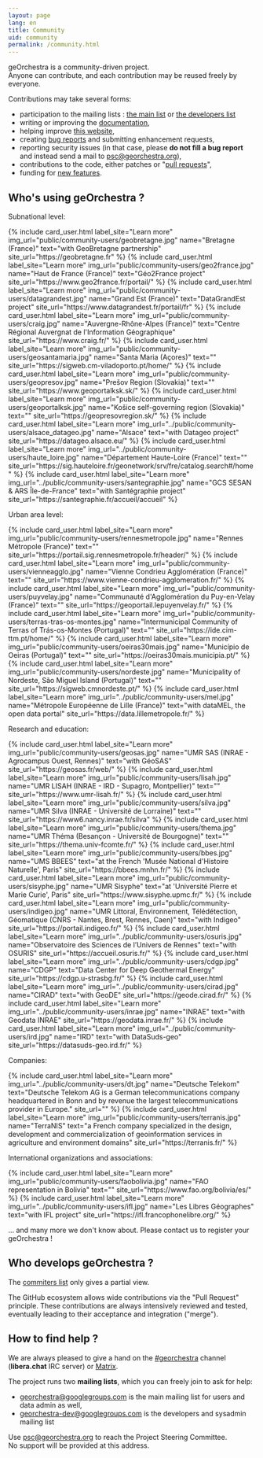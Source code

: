 ```yaml
---
layout: page
lang: en
title: Community
uid: community
permalink: /community.html
---
```


geOrchestra is a community-driven project.  
Anyone can contribute, and each contribution may be reused freely by everyone.

Contributions may take several forms:

 * participation to the mailing lists : [the main list](https://groups.google.com/g/georchestra?hl=en) or [the developers list](https://groups.google.com/g/georchestra-dev?hl=en)
 * writing or improving the [documentation](https://github.com/georchestra/georchestra/blob/master/README.md),
 * helping improve [this website](https://github.com/georchestra/georchestra.github.io),
 * creating [bug reports](https://github.com/georchestra/georchestra/issues) and submitting enhancement requests,
 * reporting security issues (in that case, please **do not fill a bug report** and instead send a mail to <psc@georchestra.org>),
 * contributions to the code, either patches or "[pull requests](https://help.github.com/articles/creating-a-pull-request)",
 * funding for [new features](https://github.com/georchestra/georchestra/issues?direction=desc&labels=enhancement&page=1&sort=updated&state=open).


## Who's using geOrchestra ?

Subnational level:

<div class="row">
  {% include card_user.html label_site="Learn more" img_url="public/community-users/geobretagne.jpg" name="Bretagne (France)" text="with GeoBretagne partnership" site_url="https://geobretagne.fr" %}
  {% include card_user.html label_site="Learn more" img_url="public/community-users/geo2france.jpg" name="Haut de France (France)" text="Géo2France project" site_url="https://www.geo2france.fr/portail/" %}
  {% include card_user.html label_site="Learn more" img_url="public/community-users/datagrandest.jpg" name="Grand Est (France)" text="DataGrandEst project" site_url="https://www.datagrandest.fr/portail/fr" %}
  {% include card_user.html label_site="Learn more" img_url="public/community-users/craig.jpg" name="Auvergne-Rhône-Alpes (France)" text="Centre Régional Auvergnat de l'Information Géographique" site_url="https://www.craig.fr/" %}
  {% include card_user.html label_site="Learn more" img_url="public/community-users/geosantamaria.jpg" name="Santa Maria (Açores)" text="" site_url="https://sigweb.cm-viladoporto.pt/home/" %}
  {% include card_user.html label_site="Learn more" img_url="public/community-users/geopresov.jpg" name="Prešov Region (Slovakia)" text="" site_url="https://www.geoportalksk.sk/" %}
  {% include card_user.html label_site="Learn more" img_url="public/community-users/geoportalksk.jpg" name="Košice self-governing region (Slovakia)" text="" site_url="https://geopresovregion.sk/" %}
  {% include card_user.html label_site="Learn more" img_url="../public/community-users/alsace_datageo.jpg" name="Alsace" text="with Datageo project" site_url="https://datageo.alsace.eu/" %}
  {% include card_user.html label_site="Learn more" img_url="../public/community-users/haute_loire.jpg" name="Département Haute-Loire (France)" text="" site_url="https://sig.hauteloire.fr/geonetwork/srv/fre/catalog.search#/home" %}
  {% include card_user.html label_site="Learn more" img_url="../public/community-users/santegraphie.jpg" name="GCS SESAN & ARS Île-de-France" text="with Santégraphie project" site_url="https://santegraphie.fr/accueil/accueil" %}
</div>


Urban area level:

<div class="row">
  {% include card_user.html label_site="Learn more" img_url="public/community-users/rennesmetropole.jpg" name="Rennes Métropole (France)" text="" site_url="https://portail.sig.rennesmetropole.fr/header/" %}
  {% include card_user.html label_site="Learn more" img_url="public/community-users/vienneagglo.jpg" name="Vienne Condrieu Agglomération (France)" text="" site_url="https://www.vienne-condrieu-agglomeration.fr/" %}
  {% include card_user.html label_site="Learn more" img_url="public/community-users/puyvelay.jpg" name="Communauté d'Agglomération du Puy-en-Velay (France)" text="" site_url="https://geoportail.lepuyenvelay.fr/" %}
  {% include card_user.html label_site="Learn more" img_url="public/community-users/terras-tras-os-montes.jpg" name="Intermunicipal Community of Terras of Trás-os-Montes (Portugal)" text="" site_url="https://ide.cim-ttm.pt/home/" %}
  {% include card_user.html label_site="Learn more" img_url="public/community-users/oeiras30mais.jpg" name="Município de Oeiras (Portugal)" text="" site_url="https://oeiras30mais.municipia.pt/" %}
  {% include card_user.html label_site="Learn more" img_url="public/community-users/nordeste.jpg" name="Municipality of Nordeste, São Miguel Island (Portugal)" text="" site_url="https://sigweb.cmnordeste.pt/" %}  
  {% include card_user.html label_site="Learn more" img_url="../public/community-users/mel.jpg" name="Métropole Européenne de Lille (France)" text="with dataMEL, the open data portal" site_url="https://data.lillemetropole.fr/" %}
</div>


Research and education:

<div class="row">
  {% include card_user.html label_site="Learn more" img_url="public/community-users/geosas.jpg" name="UMR SAS (INRAE - Agrocampus Ouest, Rennes)" text="with GéoSAS" site_url="https://geosas.fr/web/" %}
  {% include card_user.html label_site="Learn more" img_url="public/community-users/lisah.jpg" name="UMR LISAH (INRAE - IRD - Supagro, Montpellier)" text="" site_url="https://www.umr-lisah.fr/" %}
  {% include card_user.html label_site="Learn more" img_url="public/community-users/silva.jpg" name="UMR Silva (INRAE - Université de Lorraine)" text="" site_url="https://www6.nancy.inrae.fr/silva" %}
  {% include card_user.html label_site="Learn more" img_url="public/community-users/thema.jpg" name="UMR Théma (Besançon - Université de Bourgogne)" text="" site_url="https://thema.univ-fcomte.fr/" %}
  {% include card_user.html label_site="Learn more" img_url="public/community-users/bbes.jpg" name="UMS BBEES" text="at the French 'Musée National d'Histoire Naturelle', Paris" site_url="https://bbees.mnhn.fr/" %}
  {% include card_user.html label_site="Learn more" img_url="public/community-users/sisyphe.jpg" name="UMR Sisyphe" text="at 'Université Pierre et Marie Curie', Paris" site_url="https://www.sisyphe.upmc.fr/" %}
  {% include card_user.html label_site="Learn more" img_url="public/community-users/indigeo.jpg" name="UMR Littoral, Environnement, Télédétection, Géomatique (CNRS - Nantes, Brest, Rennes, Caen)" text="with Indigeo" site_url="https://portail.indigeo.fr/" %}  
  {% include card_user.html label_site="Learn more" img_url="../public/community-users/osuris.jpg" name="Observatoire des Sciences de l’Univers de Rennes" text="with OSURIS" site_url="https://accueil.osuris.fr/" %}
  {% include card_user.html label_site="Learn more" img_url="../public/community-users/cdgp.jpg" name="CDGP" text="Data Center for Deep Geothermal Energy" site_url="https://cdgp.u-strasbg.fr/" %}
  {% include card_user.html label_site="Learn more" img_url="../public/community-users/cirad.jpg" name="CIRAD" text="with GeoDE" site_url="https://geode.cirad.fr/" %}
  {% include card_user.html label_site="Learn more" img_url="../public/community-users/inrae.jpg" name="INRAE" text="with Geodata INRAE" site_url="https://geodata.inrae.fr/" %}
  {% include card_user.html label_site="Learn more" img_url="../public/community-users/ird.jpg" name="IRD" text="with DataSuds-geo" site_url="https://datasuds-geo.ird.fr/" %}
</div>

Companies:

<div class="row">
  {% include card_user.html label_site="Learn more" img_url="../public/community-users/dt.jpg" name="Deutsche Telekom" text="Deutsche Telekom AG is a German telecommunications company headquartered in Bonn and by revenue the largest telecommunications provider in Europe." site_url="" %}
  {% include card_user.html label_site="Learn more" img_url="public/community-users/terranis.jpg" name="TerraNIS" text="a French company specialized in the design, development and commercialization of geoinformation services in agriculture and environment domains" site_url="https://terranis.fr/" %}
</div>

International organizations and associations:

<div class="row">
  {% include card_user.html label_site="Learn more" img_url="public/community-users/faobolivia.jpg" name="FAO representation in Bolivia" text="" site_url="https://www.fao.org/bolivia/es/" %} 
  {% include card_user.html label_site="Learn more" img_url="../public/community-users/ifl.jpg" name="Les Libres Géographes" text="with IFL project" site_url="https://ifl.francophonelibre.org/" %}
</div>

... and many more we don't know about. Please contact us to register your geOrchestra !


## Who develops geOrchestra ?


The [commiters list](https://github.com/orgs/georchestra/people) only gives a partial view.

The GitHub ecosystem allows wide contributions via the "Pull Request" principle. These contributions are always intensively reviewed and tested, eventually leading to their acceptance and integration ("merge").


## How to find help ?

We are always pleased to give a hand on the [#georchestra](https://kiwiirc.com/client/irc.libera.chat/georchestra) channel (**libera.chat** IRC server) or [Matrix](https://app.element.io/#/room/#georchestra:libera.chat).

The project runs two **mailing lists**, which you can freely join to ask for help:

 * [georchestra@googlegroups.com](https://groups.google.com/group/georchestra?hl=fr) is the main mailing list for users and data admin as well,
 * [georchestra-dev@googlegroups.com](https://groups.google.com/group/georchestra-dev?hl=fr) is the developers and sysadmin mailing list

Use psc@georchestra.org to reach the Project Steering Committee.<br />
No support will be provided at this address.
